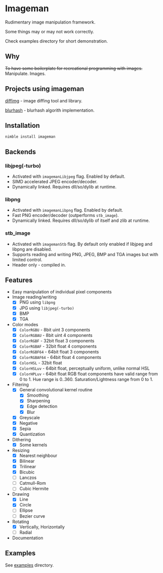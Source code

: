 # Imageman
Rudimentary image manipulation framework.

Some things may or may not work correctly.

Check examples directory for short demonstration.

## Why
~~To have some boilerplate for recreational programming with images.~~
Manipulate. Images.

## Projects using imageman

[diffimg](https://github.com/SolitudeSF/diffimg) - image diffing tool and library.

[blurhash](https://github.com/SolitudeSF/blurhash) - blurhash algorith implementation.

## Installation
`nimble install imageman`

## Backends
### libjpeg(-turbo)
- Activated with `imagemanLibjpeg` flag. Enabled by default.
- SIMD accelerated JPEG encoder/decoder.
- Dynamically linked. Requires dll/so/dylib at runtime.

### libpng
- Activated with `imagemanLibpng` flag. Enabled by default.
- Fast PNG encoder/decoder (outperforms `stb_image`).
- Dynamically linked. Requires dll/so/dylib of itself and zlib at runtime.

### stb_image
- Activated with `imagemanStb` flag. By default only enabled if libjpeg and libpng are disabled.
- Supports reading and writing PNG, JPEG, BMP and TGA images but with limited control.
- Header only - compiled in.

## Features
- Easy manipulation of individual pixel components
- Image reading/writing
    - [x] PNG using `libpng`
    - [X] JPG using `libjpeg(-turbo)`
    - [x] BMP
    - [x] TGA
- Color modes
    - [x] `ColorRGBU` - 8bit uint 3 components
    - [x] `ColorRGBAU` - 8bit uint 4 components
    - [x] `ColorRGBF` - 32bit float 3 components
    - [x] `ColorRGBAF` - 32bit float 4 components
    - [x] `ColorRGBF64` - 64bit float 3 components
    - [x] `ColorRGBAF64` - 64bit float 4 components
    - [x] `ColorHSL` - 32bit float
    - [x] `ColorHSLuv` - 64bit float, perceptually uniform, unlike normal HSL
    - [x] `ColorHPLuv` - 64bit float
    RGB float components have valid range from 0 to 1.
    Hue range is 0..360. Saturation/Lightness range from 0 to 1.
- Filtering
    - [x] General convolutional kernel routine
        - [x] Smoothing
        - [x] Sharpening
        - [x] Edge detection
        - [x] Blur
    - [x] Greyscale
    - [x] Negative
    - [x] Sepia
    - [x] Quantization
- Dithering
    - [x] Some kernels
- Resizing
    - [x] Nearest neighbour
    - [x] Bilinear
    - [x] Trilinear
    - [x] Bicubic
    - [ ] Lanczos
    - [ ] Catmull-Rom
    - [ ] Cubic Hermite
- Drawing
    - [x] Line
    - [x] Circle
    - [ ] Ellipse
    - [ ] Bezier curve
- Rotating
    - [x] Vertically, Horizontally
    - [ ] Radial
- Documentation

## Examples
See [examples](./examples) directory.
